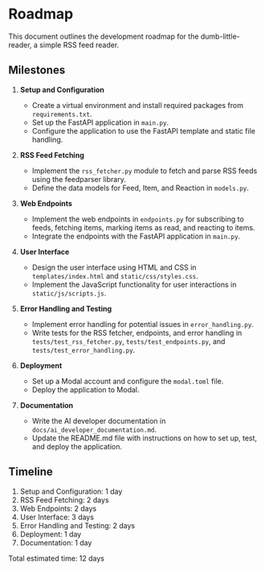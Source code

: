 # Roadmap

This document outlines the development roadmap for the dumb-little-reader, a simple RSS feed reader.

## Milestones

1. **Setup and Configuration**
    - Create a virtual environment and install required packages from `requirements.txt`.
    - Set up the FastAPI application in `main.py`.
    - Configure the application to use the FastAPI template and static file handling.

2. **RSS Feed Fetching**
    - Implement the `rss_fetcher.py` module to fetch and parse RSS feeds using the feedparser library.
    - Define the data models for Feed, Item, and Reaction in `models.py`.

3. **Web Endpoints**
    - Implement the web endpoints in `endpoints.py` for subscribing to feeds, fetching items, marking items as read, and reacting to items.
    - Integrate the endpoints with the FastAPI application in `main.py`.

4. **User Interface**
    - Design the user interface using HTML and CSS in `templates/index.html` and `static/css/styles.css`.
    - Implement the JavaScript functionality for user interactions in `static/js/scripts.js`.

5. **Error Handling and Testing**
    - Implement error handling for potential issues in `error_handling.py`.
    - Write tests for the RSS fetcher, endpoints, and error handling in `tests/test_rss_fetcher.py`, `tests/test_endpoints.py`, and `tests/test_error_handling.py`.

6. **Deployment**
    - Set up a Modal account and configure the `modal.toml` file.
    - Deploy the application to Modal.

7. **Documentation**
    - Write the AI developer documentation in `docs/ai_developer_documentation.md`.
    - Update the README.md file with instructions on how to set up, test, and deploy the application.

## Timeline

1. Setup and Configuration: 1 day
2. RSS Feed Fetching: 2 days
3. Web Endpoints: 2 days
4. User Interface: 3 days
5. Error Handling and Testing: 2 days
6. Deployment: 1 day
7. Documentation: 1 day

Total estimated time: 12 days